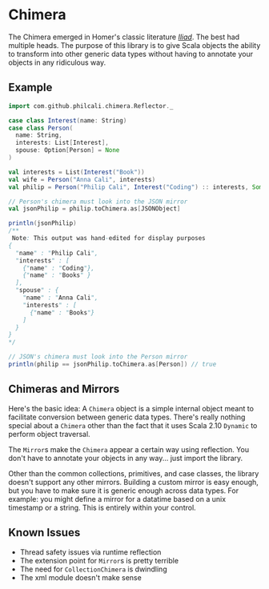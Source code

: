 # Chimera

The Chimera emerged in Homer's classic literature _[Iliad][1]_. The best had
multiple heads. The purpose of this library is to give Scala objects the ability
to transform into other generic data types without having to annotate your
objects in any ridiculous way.

## Example

``` scala
import com.github.philcali.chimera.Reflector._

case class Interest(name: String)
case class Person(
  name: String,
  interests: List[Interest],
  spouse: Option[Person] = None
)

val interests = List(Interest("Book"))
val wife = Person("Anna Cali", interests)
val philip = Person("Philip Cali", Interest("Coding") :: interests, Some(wife))

// Person's chimera must look into the JSON mirror
val jsonPhilip = philip.toChimera.as[JSONObject]

println(jsonPhilip)
/**
 Note: This output was hand-edited for display purposes
{
  "name" : "Philip Cali",
  "interests" : [
    {"name" : "Coding"},
    {"name" : "Books" }
  ],
  "spouse" : {
    "name" : "Anna Cali",
    "interests" : [
      {"name" : "Books"}
    ]
  }
}
*/

// JSON's chimera must look into the Person mirror
println(philip == jsonPhilip.toChimera.as[Person]) // true
```

## Chimeras and Mirrors

Here's the basic idea: A `Chimera` object is a simple internal object meant to
facilitate conversion between generic data types. There's really nothing special
about a `Chimera` other than the fact that it uses Scala 2.10 `Dynamic` to
perform object traversal.

The `Mirror`s make the `Chimera` appear a certain way using reflection. You
don't have to annotate your objects in any way... just import the library.

Other than the common collections, primitives, and case classes, the library
doesn't support any other mirrors. Building a custom mirror is easy enough,
but you have to make sure it is generic enough across data types. For example:
you might define a mirror for a datatime based on a unix timestamp or a string.
This is entirely within your control.

## Known Issues

- Thread safety issues via runtime reflection
- The extension point for `Mirror`s is pretty terrible
- The need for `CollectionChimera` is dwindling
- The xml module doesn't make sense

[1]: http://en.wikipedia.org/wiki/Iliad
